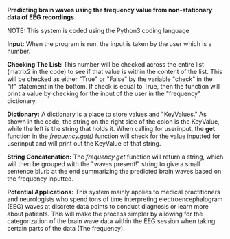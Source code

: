 **Predicting brain waves using the frequency value from non-stationary data of EEG recordings**

NOTE: This system is coded using the Python3 coding language

**Input:**
When the program is run, the input is taken by the user which is a number.

**Checking The List:**
This number will be checked across the entire list (matrix2 in the code) to see if that value is within the content of the list. This will be checked as either "True" or "False" by the variable "check" in the "if" statement in the bottom. If check is equal to True, then the function will print a value by checking for the input of the user in the "frequency" dictionary.

**Dictionary:**
A dictionary is a place to store values and "KeyValues." As shown in the code, the string on the right side of the colon is the KeyValue, while the left is the string that holds it. When calling for userinput, the **get** function in the _frequency.get()_ function will check for the value inputted for userinput and will print out the KeyValue of that string.

**String Concatenation:**
The _frequency.get_ function will return a string, which will then be grouped with the "waves present!" string to give a small sentence blurb at the end summarizing the predicted brain waves based on the frequency inputted.

**Potential Applications:**
This system mainly applies to medical practitioners and neurologists who spend tons of time interpreting electroencephalogram (EEG) waves at discrete data points to conduct diagnosis or learn more about patients. This will make the process simpler by allowing for the categorization of the brain wave data within the EEG session when taking certain parts of the data (The frequency).
